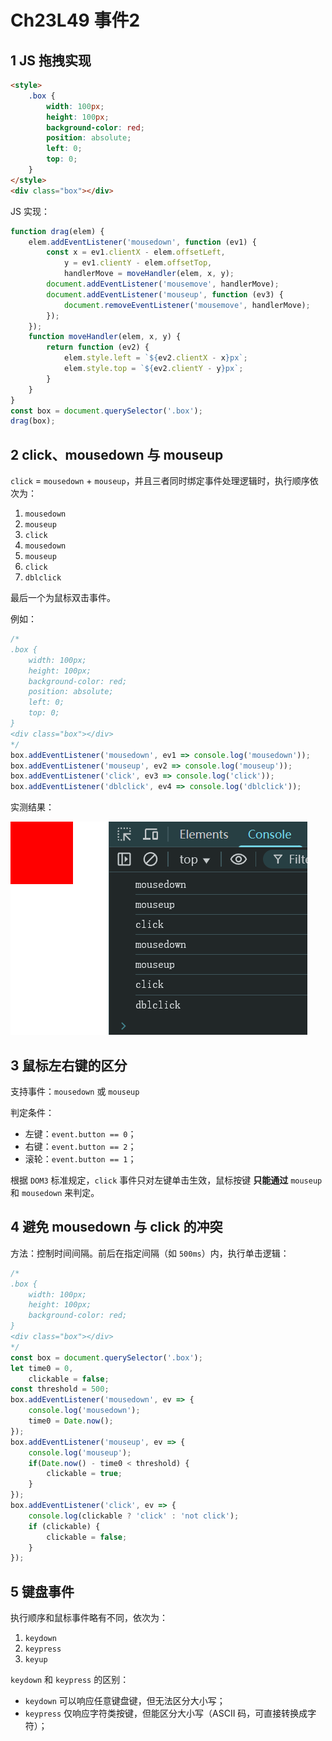# Ch23L49 事件2



## 1 JS 拖拽实现

```html
<style>
    .box {
        width: 100px;
        height: 100px;
        background-color: red;
        position: absolute;
        left: 0;
        top: 0;
    }
</style>
<div class="box"></div>
```

JS 实现：

```js
function drag(elem) {
    elem.addEventListener('mousedown', function (ev1) {
        const x = ev1.clientX - elem.offsetLeft,
            y = ev1.clientY - elem.offsetTop,
            handlerMove = moveHandler(elem, x, y);
        document.addEventListener('mousemove', handlerMove);
        document.addEventListener('mouseup', function (ev3) {
            document.removeEventListener('mousemove', handlerMove);
        });
    });
    function moveHandler(elem, x, y) {
        return function (ev2) {
            elem.style.left = `${ev2.clientX - x}px`;
            elem.style.top = `${ev2.clientY - y}px`;
        }
    }
}
const box = document.querySelector('.box');
drag(box);
```



## 2 click、mousedown 与 mouseup

`click` = `mousedown` + `mouseup`，并且三者同时绑定事件处理逻辑时，执行顺序依次为：

1. `mousedown`
2. `mouseup`
3. `click`
4. `mousedown`
5. `mouseup`
6. `click`
7. `dblclick`

最后一个为鼠标双击事件。

例如：

```js
/*
.box {
    width: 100px;
    height: 100px;
    background-color: red;
    position: absolute;
    left: 0;
    top: 0;
}
<div class="box"></div>
*/
box.addEventListener('mousedown', ev1 => console.log('mousedown'));
box.addEventListener('mouseup', ev2 => console.log('mouseup'));
box.addEventListener('click', ev3 => console.log('click'));
box.addEventListener('dblclick', ev4 => console.log('dblclick'));
```

实测结果：

![](../assets/23.1.png)



## 3 鼠标左右键的区分

支持事件：`mousedown` 或 `mouseup`

判定条件：

- 左键：`event.button == 0`；
- 右键：`event.button == 2`；
- 滚轮：`event.button == 1`；

根据 `DOM3` 标准规定，`click` 事件只对左键单击生效，鼠标按键 **只能通过** `mouseup` 和 `mousedown` 来判定。



## 4 避免 mousedown 与 click 的冲突

方法：控制时间间隔。前后在指定间隔（如 `500ms`）内，执行单击逻辑：

```js
/*
.box {
    width: 100px;
    height: 100px;
    background-color: red;
}
<div class="box"></div>
*/
const box = document.querySelector('.box');
let time0 = 0,
    clickable = false;
const threshold = 500;
box.addEventListener('mousedown', ev => {
    console.log('mousedown');
    time0 = Date.now();
});
box.addEventListener('mouseup', ev => {
    console.log('mouseup');
    if(Date.now() - time0 < threshold) {
        clickable = true;
    }
});
box.addEventListener('click', ev => {
    console.log(clickable ? 'click' : 'not click');
    if (clickable) {
        clickable = false;
    }
});
```



## 5 键盘事件

执行顺序和鼠标事件略有不同，依次为：

1. `keydown`
2. `keypress`
3. `keyup`

`keydown` 和 `keypress` 的区别：

- `keydown` 可以响应任意键盘键，但无法区分大小写；
- `keypress` 仅响应字符类按键，但能区分大小写（ASCII 码，可直接转换成字符）；



